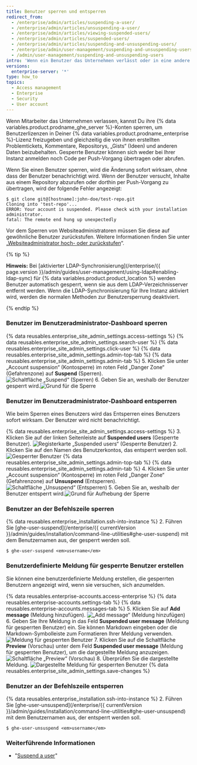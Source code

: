```yaml
---
title: Benutzer sperren und entsperren
redirect_from:
  - /enterprise/admin/articles/suspending-a-user/
  - /enterprise/admin/articles/unsuspending-a-user/
  - /enterprise/admin/articles/viewing-suspended-users/
  - /enterprise/admin/articles/suspended-users/
  - /enterprise/admin/articles/suspending-and-unsuspending-users/
  - /enterprise/admin/user-management/suspending-and-unsuspending-users
  - /admin/user-management/suspending-and-unsuspending-users
intro: 'Wenn ein Benutzer das Unternehmen verlässt oder in eine andere Abteilung wechselt, sollten Sie dessen Zugriffsmöglichkeit auf {% data variables.product.product_location %} entfernen oder ändern.'
versions:
  enterprise-server: '*'
type: how_to
topics:
  - Access management
  - Enterprise
  - Security
  - User account
---
```


Wenn Mitarbeiter das Unternehmen verlassen, kannst Du ihre {% data variables.product.prodname_ghe_server %}-Konten sperren, um Benutzerlizenzen in Deiner {% data variables.product.prodname_enterprise %}-Lizenz freizugeben und gleichzeitig die von ihnen erstellten Problemtickets, Kommentare, Repositorys, „Gists“ (Ideen) und anderen Daten beizubehalten. Gesperrte Benutzer können sich weder bei Ihrer Instanz anmelden noch Code per Push-Vorgang übertragen oder abrufen.

Wenn Sie einen Benutzer sperren, wird die Änderung sofort wirksam, ohne dass der Benutzer benachrichtigt wird. Wenn der Benutzer versucht, Inhalte aus einem Repository abzurufen oder dorthin per Push-Vorgang zu übertragen, wird der folgende Fehler angezeigt:

```shell
$ git clone git@[hostname]:john-doe/test-repo.git
Cloning into 'test-repo'...
ERROR: Your account is suspended. Please check with your installation administrator.
fatal: The remote end hung up unexpectedly
```

Vor dem Sperren von Websiteadministratoren müssen Sie diese auf gewöhnliche Benutzer zurückstufen. Weitere Informationen finden Sie unter „[Websiteadministrator hoch- oder zurückstufen](/enterprise/admin/user-management/promoting-or-demoting-a-site-administrator)“.

{% tip %}

**Hinweis:** Bei [aktivierter LDAP-Synchronisierung](/enterprise/{{ page.version }}/admin/guides/user-management/using-ldap#enabling-ldap-sync) für {% data variables.product.product_location %} werden Benutzer automatisch gesperrt, wenn sie aus dem LDAP-Verzeichnisserver entfernt werden. Wenn die LDAP-Synchronisierung für Ihre Instanz aktiviert wird, werden die normalen Methoden zur Benutzersperrung deaktiviert.

{% endtip %}

### Benutzer im Benutzeradministrator-Dashboard sperren

{% data reusables.enterprise_site_admin_settings.access-settings %}
{% data reusables.enterprise_site_admin_settings.search-user %}
{% data reusables.enterprise_site_admin_settings.click-user %}
{% data reusables.enterprise_site_admin_settings.admin-top-tab %}
{% data reusables.enterprise_site_admin_settings.admin-tab %}
5. Klicken Sie unter „Account suspension“ (Kontosperre) im roten Feld „Danger Zone“ (Gefahrenzone) auf **Suspend** (Sperren). ![Schaltfläche „Suspend“ (Sperren)](/assets/images/enterprise/site-admin-settings/suspend.png)
6. Geben Sie an, weshalb der Benutzer gesperrt wird.![Grund für die Sperre](/assets/images/enterprise/site-admin-settings/suspend-reason.png)

### Benutzer im Benutzeradministrator-Dashboard entsperren

Wie beim Sperren eines Benutzers wird das Entsperren eines Benutzers sofort wirksam. Der Benutzer wird nicht benachrichtigt.

{% data reusables.enterprise_site_admin_settings.access-settings %}
3. Klicken Sie auf der linken Seitenleiste auf **Suspended users** (Gesperrte Benutzer). ![Registerkarte „Suspended users“ (Gesperrte Benutzer)](/assets/images/enterprise/site-admin-settings/user/suspended-users-tab.png)
2. Klicken Sie auf den Namen des Benutzerkontos, das entsperrt werden soll. ![Gesperrter Benutzer](/assets/images/enterprise/site-admin-settings/user/suspended-user.png)
{% data reusables.enterprise_site_admin_settings.admin-top-tab %}
{% data reusables.enterprise_site_admin_settings.admin-tab %}
4. Klicken Sie unter „Account suspension“ (Kontosperre) im roten Feld „Danger Zone“ (Gefahrenzone) auf **Unsuspend** (Entsperren). ![Schaltfläche „Unsuspend“ (Entsperren)](/assets/images/enterprise/site-admin-settings/unsuspend.png)
5. Geben Sie an, weshalb der Benutzer entsperrt wird.![Grund für Aufhebung der Sperre](/assets/images/enterprise/site-admin-settings/unsuspend-reason.png)

### Benutzer an der Befehlszeile sperren

{% data reusables.enterprise_installation.ssh-into-instance %}
2. Führen Sie [ghe-user-suspend](/enterprise/{{ currentVersion }}/admin/guides/installation/command-line-utilities#ghe-user-suspend) mit dem Benutzernamen aus, der gesperrt werden soll.
  ```shell
  $ ghe-user-suspend <em>username</em>
  ```

### Benutzerdefinierte Meldung für gesperrte Benutzer erstellen

Sie können eine benutzerdefinierte Meldung erstellen, die gesperrten Benutzern angezeigt wird, wenn sie versuchen, sich anzumelden.

{% data reusables.enterprise-accounts.access-enterprise %}
{% data reusables.enterprise-accounts.settings-tab %}
{% data reusables.enterprise-accounts.messages-tab %}
5. Klicken Sie auf **Add message** (Meldung hinzufügen). ![„Add message“ (Meldung hinzufügen)](/assets/images/enterprise/site-admin-settings/add-message.png)
6. Geben Sie Ihre Meldung in das Feld **Suspended user message** (Meldung für gesperrten Benutzer) ein. Sie können Markdown eingeben oder die Markdown-Symbolleiste zum Formatieren Ihrer Meldung verwenden. ![Meldung für gesperrten Benutzer](/assets/images/enterprise/site-admin-settings/suspended-user-message.png)
7. Klicken Sie auf die Schaltfläche **Preview** (Vorschau) unter dem Feld **Suspended user message** (Meldung für gesperrten Benutzer), um die dargestellte Meldung anzuzeigen. ![Schaltfläche „Preview“ (Vorschau)](/assets/images/enterprise/site-admin-settings/suspended-user-message-preview-button.png)
8. Überprüfen Sie die dargestellte Meldung. ![Dargestellte Meldung für gesperrten Benutzer](/assets/images/enterprise/site-admin-settings/suspended-user-message-rendered.png)
{% data reusables.enterprise_site_admin_settings.save-changes %}

### Benutzer an der Befehlszeile entsperren

{% data reusables.enterprise_installation.ssh-into-instance %}
2. Führen Sie [ghe-user-unsuspend](/enterprise/{{ currentVersion }}/admin/guides/installation/command-line-utilities#ghe-user-unsuspend) mit dem Benutzernamen aus, der entsperrt werden soll.
  ```shell
  $ ghe-user-unsuspend <em>username</em>
  ```

### Weiterführende Informationen
- "[Suspend a user](/rest/reference/enterprise-admin#suspend-a-user)"
